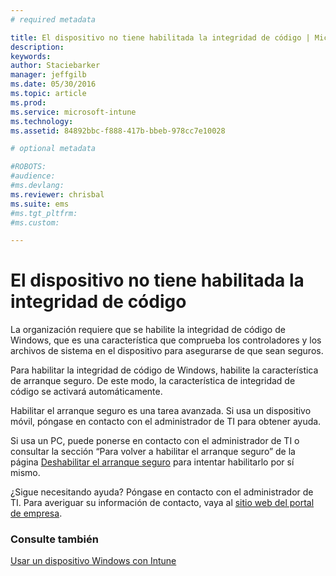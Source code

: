 ```yaml
---
# required metadata

title: El dispositivo no tiene habilitada la integridad de código | Microsoft Intune
description:
keywords:
author: Staciebarker
manager: jeffgilb
ms.date: 05/30/2016
ms.topic: article
ms.prod:
ms.service: microsoft-intune
ms.technology:
ms.assetid: 84892bbc-f888-417b-bbeb-978cc7e10028

# optional metadata

#ROBOTS:
#audience:
#ms.devlang:
ms.reviewer: chrisbal
ms.suite: ems
#ms.tgt_pltfrm:
#ms.custom:

---
```



# El dispositivo no tiene habilitada la integridad de código

La organización requiere que se habilite la integridad de código de Windows, que es una característica que comprueba los controladores y los archivos de sistema en el dispositivo para asegurarse de que sean seguros. 

Para habilitar la integridad de código de Windows, habilite la característica de arranque seguro. De este modo, la característica de integridad de código se activará automáticamente. 

Habilitar el arranque seguro es una tarea avanzada. Si usa un dispositivo móvil, póngase en contacto con el administrador de TI para obtener ayuda. 

Si usa un PC, puede ponerse en contacto con el administrador de TI o consultar la sección “Para volver a habilitar el arranque seguro” de la página [Deshabilitar el arranque seguro](https://msdn.microsoft.com/library/windows/hardware/dn898540(v=vs.85).aspx) para intentar habilitarlo por sí mismo.

¿Sigue necesitando ayuda? Póngase en contacto con el administrador de TI. Para averiguar su información de contacto, vaya al [sitio web del portal de empresa](http://portal.manage.microsoft.com).

### Consulte también
[Usar un dispositivo Windows con Intune](using-your-windows-device-with-intune.md)

<!--HONumber=Jun16_HO2-->


